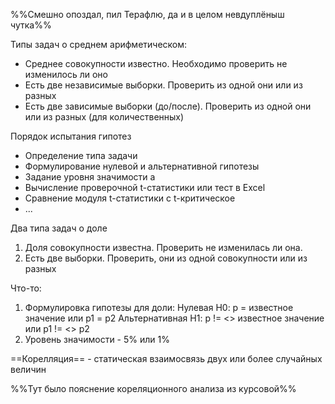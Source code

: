%%Смешно опоздал, пил Терафлю, да и в целом невдуплёныш чутка%%

Типы задач о среднем арифметическом:
- Среднее совокупности известно. Необходимо проверить не изменилось ли оно
- Есть две независимые выборки. Проверить из одной они или из разных
- Есть две зависимые выборки (до/после). Проверить из одной они или из разных
(для количественных)

Порядок испытания гипотез
- Определение типа задачи
- Формулирование нулевой и альтернативной гипотезы
- Задание уровня значимости a
- Вычисление проверочной t-статистики или тест в Excel
- Сравнение модуля t-статистики с t-критическое
- ...

Два типа задач о доле
1. Доля совокупности известна. Проверить не изменилась ли она.
2. Есть две выборки. Проверить, они из одной совокупности или из разных

Что-то:
1. Формулировка гипотезы для доли:
   Нулевая H0:
   p = известное значение или p1 = p2
   Альтернативная H1:
   p != <> известное значение или p1 != <> p2
2. Уровень значимости - 5% или 1%

==Корелляция== - статическая взаимосвязь двух или более случайных величин

%%Тут было пояснение кореляционного анализа из курсовой%%
